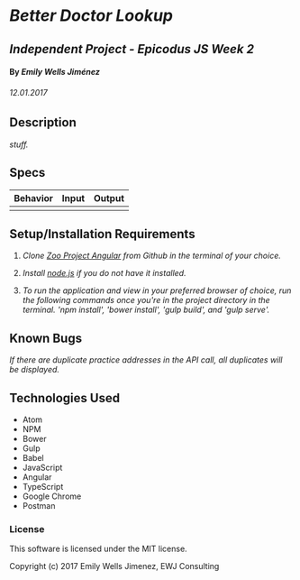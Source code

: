 # _Better Doctor Lookup_

## _Independent Project - Epicodus JS Week 2_

#### By _Emily Wells Jiménez_

###### _12.01.2017_

## Description

_stuff._



## Specs

| Behavior  |  Input | Output  |
|---|---|---|
|  |   |   |


## Setup/Installation Requirements

1. _Clone [Zoo Project Angular](https://github.com/emilyjimenez/Zoo-Project-Angular) from Github in the terminal of your choice._

2. _Install [node.js](https://nodejs.org/en/) if you do not have it installed._

3. _To run the application and view in your preferred browser of choice, run the following commands once you're in the project directory in the terminal. 'npm install', 'bower install', 'gulp build', and 'gulp serve'._

## Known Bugs

_If there are duplicate practice addresses in the API call, all duplicates will be displayed._

## Technologies Used

* Atom
* NPM
* Bower
* Gulp
* Babel
* JavaScript
* Angular
* TypeScript
* Google Chrome
* Postman

### License

This software is licensed under the MIT license.

Copyright (c) 2017 Emily Wells Jimenez, EWJ Consulting
